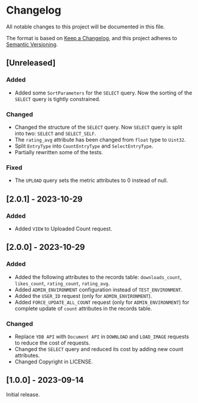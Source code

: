 # Changelog
All notable changes to this project will be documented in this file.

The format is based on [Keep a Changelog](https://keepachangelog.com/en/1.0.0/), and this project adheres to [Semantic Versioning](https://semver.org/spec/v2.0.0.html).

## [Unreleased]

### Added

- Added some `SortParameters` for the `SELECT` query. Now the sorting of the `SELECT` query is tightly constrained.

### Changed

- Changed the structure of the `SELECT` query. Now `SELECT` query is split into two: `SELECT` and `SELECT_SELF`.
- The `rating_avg` attribute has been changed from `float` type to `Uint32`.
- Split `EntryType` into `CountEntryType` and `SelectEntryType`.
- Partially rewritten some of the tests.

### Fixed

- The `UPLOAD` query sets the metric attributes to 0 instead of null.

## [2.0.1] - 2023-10-29

### Added

- Added `VIEW` to Uploaded Count request.

## [2.0.0] - 2023-10-29

### Added

- Added the following attributes to the records table: `downloads_count`, `likes_count`, `rating_count`, `rating_avg`.
- Added `ADMIN_ENVIRONMENT` configuration instead of `TEST_ENVIRONMENT`. 
- Added the `USER_ID` request (only for `ADMIN_ENVIRONMENT`).
- Added `FORCE_UPDATE_ALL_COUNT` request (only for `ADMIN_ENVIRONMENT`) for complete update of `count` attributes in the records table.

### Changed

- Replace `YDB API` with `Document API` in `DOWNLOAD` and `LOAD_IMAGE` requests to reduce the cost of requests.
- Changed the `SELECT` query and reduced its cost by adding new count attributes.
- Changed Copyright in LICENSE.

## [1.0.0] - 2023-09-14

Initial release.